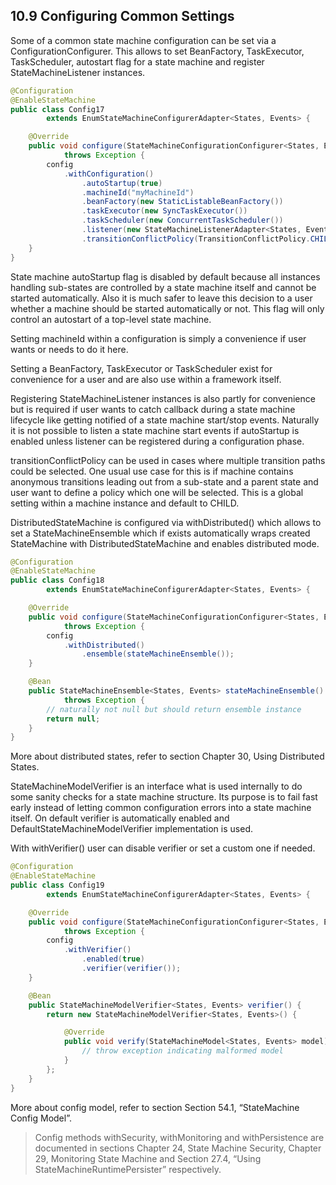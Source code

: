 ## 10.9 Configuring Common Settings

Some of a common state machine configuration can be set via a ConfigurationConfigurer. This allows to set BeanFactory, TaskExecutor, TaskScheduler, autostart flag for a state machine and register StateMachineListener instances.

```java
@Configuration
@EnableStateMachine
public class Config17
        extends EnumStateMachineConfigurerAdapter<States, Events> {

    @Override
    public void configure(StateMachineConfigurationConfigurer<States, Events> config)
            throws Exception {
        config
            .withConfiguration()
                .autoStartup(true)
                .machineId("myMachineId")
                .beanFactory(new StaticListableBeanFactory())
                .taskExecutor(new SyncTaskExecutor())
                .taskScheduler(new ConcurrentTaskScheduler())
                .listener(new StateMachineListenerAdapter<States, Events>())
                .transitionConflictPolicy(TransitionConflictPolicy.CHILD);
    }
}
```

State machine autoStartup flag is disabled by default because all instances handling sub-states are controlled by a state machine itself and cannot be started automatically. Also it is much safer to leave this decision to a user whether a machine should be started automatically or not. This flag will only control an autostart of a top-level state machine.

Setting machineId within a configuration is simply a convenience if user wants or needs to do it here.

Setting a BeanFactory, TaskExecutor or TaskScheduler exist for convenience for a user and are also use within a framework itself.

Registering StateMachineListener instances is also partly for convenience but is required if user wants to catch callback during a state machine lifecycle like getting notified of a state machine start/stop events. Naturally it is not possible to listen a state machine start events if autoStartup is enabled unless listener can be registered during a configuration phase.

transitionConflictPolicy can be used in cases where multiple transition paths could be selected. One usual use case for this is if machine contains anonymous transitions leading out from a sub-state and a parent state and user want to define a policy which one will be selected. This is a global setting within a machine instance and default to CHILD.

DistributedStateMachine is configured via withDistributed() which allows to set a StateMachineEnsemble which if exists automatically wraps created StateMachine with DistributedStateMachine and enables distributed mode.

```java
@Configuration
@EnableStateMachine
public class Config18
        extends EnumStateMachineConfigurerAdapter<States, Events> {

    @Override
    public void configure(StateMachineConfigurationConfigurer<States, Events> config)
            throws Exception {
        config
            .withDistributed()
                .ensemble(stateMachineEnsemble());
    }

    @Bean
    public StateMachineEnsemble<States, Events> stateMachineEnsemble()
            throws Exception {
        // naturally not null but should return ensemble instance
        return null;
    }
}
```

More about distributed states, refer to section Chapter 30, Using Distributed States.

StateMachineModelVerifier is an interface what is used internally to do some sanity checks for a state machine structure. Its purpose is to fail fast early instead of letting common configuration errors into a state machine itself. On default verifier is automatically enabled and DefaultStateMachineModelVerifier implementation is used.

With withVerifier() user can disable verifier or set a custom one if needed.

```java
@Configuration
@EnableStateMachine
public class Config19
        extends EnumStateMachineConfigurerAdapter<States, Events> {

    @Override
    public void configure(StateMachineConfigurationConfigurer<States, Events> config)
            throws Exception {
        config
            .withVerifier()
                .enabled(true)
                .verifier(verifier());
    }

    @Bean
    public StateMachineModelVerifier<States, Events> verifier() {
        return new StateMachineModelVerifier<States, Events>() {

            @Override
            public void verify(StateMachineModel<States, Events> model) {
                // throw exception indicating malformed model
            }
        };
    }
}
```

More about config model, refer to section Section 54.1, “StateMachine Config Model”.

> Config methods withSecurity, withMonitoring and withPersistence are documented in sections Chapter 24, State Machine Security, Chapter 29, Monitoring State Machine and Section 27.4, “Using StateMachineRuntimePersister” respectively.